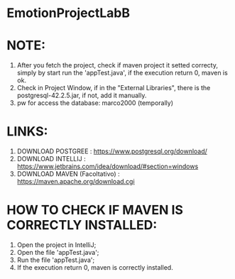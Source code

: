 # EmotionProjectLabB

# NOTE:
1. After you fetch the project, check if maven project it setted correcty, simply by start run the 'appTest.java', if the execution return 0, maven is ok.
2. Check in Project Window, if in the "External Libraries", there is the postgresql-42.2.5.jar, if not, add it manually.
3. pw for access the database: marco2000 (temporally)

# LINKS:
1. DOWNLOAD POSTGREE : https://www.postgresql.org/download/
2. DOWNLOAD INTELLIJ : https://www.jetbrains.com/idea/download/#section=windows
3. DOWNLOAD MAVEN (Facoltativo) : https://maven.apache.org/download.cgi

# HOW TO CHECK IF MAVEN IS CORRECTLY INSTALLED:
1. Open the project in IntelliJ;
2. Open the file 'appTest.java';
3. Run the file 'appTest.java';
4. If the execution return 0, maven is correctly installed.
